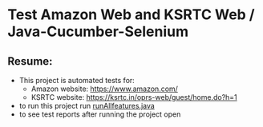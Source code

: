 # Test Amazon Web and KSRTC Web / Java-Cucumber-Selenium
## Resume:
- This project is automated tests for:
  - Amazon website: https://www.amazon.com/
  - KSRTC website: https://ksrtc.in/oprs-web/guest/home.do?h=1
- to run this project run [runAllfeatures.java](/Task/src/test/java/Runners/runAllfeatures.java)   
- to see test reports after running the project open []()
